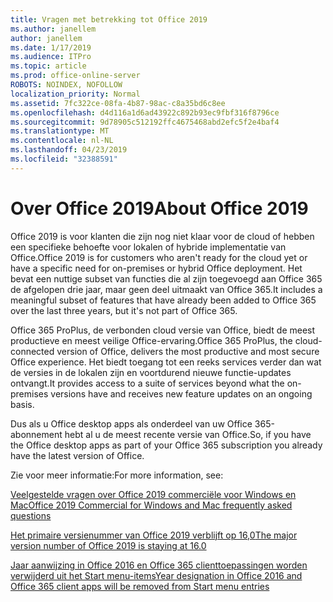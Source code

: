 ```yaml
---
title: Vragen met betrekking tot Office 2019
ms.author: janellem
author: janellem
ms.date: 1/17/2019
ms.audience: ITPro
ms.topic: article
ms.prod: office-online-server
ROBOTS: NOINDEX, NOFOLLOW
localization_priority: Normal
ms.assetid: 7fc322ce-08fa-4b87-98ac-c8a35bd6c8ee
ms.openlocfilehash: d4d116a1d6ad43922c892b93ec9fbf316f8796ce
ms.sourcegitcommit: 9d78905c512192ffc4675468abd2efc5f2e4baf4
ms.translationtype: MT
ms.contentlocale: nl-NL
ms.lasthandoff: 04/23/2019
ms.locfileid: "32388591"
---
```

# <a name="about-office-2019"></a><span data-ttu-id="a0972-102">Over Office 2019</span><span class="sxs-lookup"><span data-stu-id="a0972-102">About Office 2019</span></span>

<span data-ttu-id="a0972-103">Office 2019 is voor klanten die zijn nog niet klaar voor de cloud of hebben een specifieke behoefte voor lokalen of hybride implementatie van Office.</span><span class="sxs-lookup"><span data-stu-id="a0972-103">Office 2019 is for customers who aren't ready for the cloud yet or have a specific need for on-premises or hybrid Office deployment.</span></span> <span data-ttu-id="a0972-104">Het bevat een nuttige subset van functies die al zijn toegevoegd aan Office 365 de afgelopen drie jaar, maar geen deel uitmaakt van Office 365.</span><span class="sxs-lookup"><span data-stu-id="a0972-104">It includes a meaningful subset of features that have already been added to Office 365 over the last three years, but it's not part of Office 365.</span></span>
  
<span data-ttu-id="a0972-105">Office 365 ProPlus, de verbonden cloud versie van Office, biedt de meest productieve en meest veilige Office-ervaring.</span><span class="sxs-lookup"><span data-stu-id="a0972-105">Office 365 ProPlus, the cloud-connected version of Office, delivers the most productive and most secure Office experience.</span></span> <span data-ttu-id="a0972-106">Het biedt toegang tot een reeks services verder dan wat de versies in de lokalen zijn en voortdurend nieuwe functie-updates ontvangt.</span><span class="sxs-lookup"><span data-stu-id="a0972-106">It provides access to a suite of services beyond what the on-premises versions have and receives new feature updates on an ongoing basis.</span></span>
  
<span data-ttu-id="a0972-107">Dus als u Office desktop apps als onderdeel van uw Office 365-abonnement hebt al u de meest recente versie van Office.</span><span class="sxs-lookup"><span data-stu-id="a0972-107">So, if you have the Office desktop apps as part of your Office 365 subscription you already have the latest version of Office.</span></span>
  
<span data-ttu-id="a0972-108">Zie voor meer informatie:</span><span class="sxs-lookup"><span data-stu-id="a0972-108">For more information, see:</span></span>
  
[<span data-ttu-id="a0972-109">Veelgestelde vragen over Office 2019 commerciële voor Windows en Mac</span><span class="sxs-lookup"><span data-stu-id="a0972-109">Office 2019 Commercial for Windows and Mac frequently asked questions</span></span>](https://support.microsoft.com/help/4133312)
  
[<span data-ttu-id="a0972-110">Het primaire versienummer van Office 2019 verblijft op 16,0</span><span class="sxs-lookup"><span data-stu-id="a0972-110">The major version number of Office 2019 is staying at 16.0</span></span>](https://docs.microsoft.com/deployoffice/office2019/overview)
  
[<span data-ttu-id="a0972-111">Jaar aanwijzing in Office 2016 en Office 365 clienttoepassingen worden verwijderd uit het Start menu-items</span><span class="sxs-lookup"><span data-stu-id="a0972-111">Year designation in Office 2016 and Office 365 client apps will be removed from Start menu entries</span></span>](https://support.office.com/article/8fe5e052-76d2-49de-af30-2e84ed3da907?wt.mc_id=Alchemy_ClientDIA)
  

